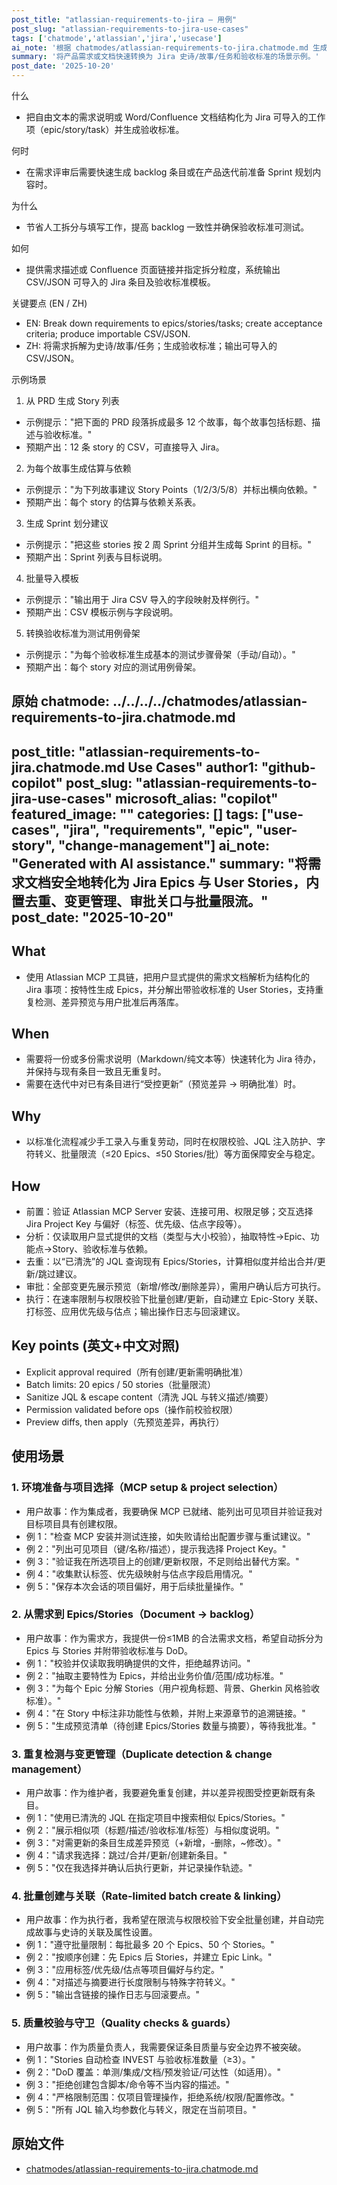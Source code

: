 ```yaml
---
post_title: "atlassian-requirements-to-jira — 用例"
post_slug: "atlassian-requirements-to-jira-use-cases"
tags: ['chatmode','atlassian','jira','usecase']
ai_note: '根据 chatmodes/atlassian-requirements-to-jira.chatmode.md 生成的中文用例'
summary: '将产品需求或文档快速转换为 Jira 史诗/故事/任务和验收标准的场景示例。'
post_date: '2025-10-20'
---
```


<!-- markdownlint-disable MD041 -->

什么

- 把自由文本的需求说明或 Word/Confluence 文档结构化为 Jira 可导入的工作项（epic/story/task）并生成验收标准。

何时

- 在需求评审后需要快速生成 backlog 条目或在产品迭代前准备 Sprint 规划内容时。

为什么

- 节省人工拆分与填写工作，提高 backlog 一致性并确保验收标准可测试。

如何

- 提供需求描述或 Confluence 页面链接并指定拆分粒度，系统输出 CSV/JSON 可导入的 Jira 条目及验收标准模板。

关键要点 (EN / ZH)

- EN: Break down requirements to epics/stories/tasks; create acceptance criteria; produce importable CSV/JSON.
- ZH: 将需求拆解为史诗/故事/任务；生成验收标准；输出可导入的 CSV/JSON。

示例场景

1) 从 PRD 生成 Story 列表
- 示例提示："把下面的 PRD 段落拆成最多 12 个故事，每个故事包括标题、描述与验收标准。"
- 预期产出：12 条 story 的 CSV，可直接导入 Jira。

2) 为每个故事生成估算与依赖
- 示例提示："为下列故事建议 Story Points（1/2/3/5/8）并标出横向依赖。"
- 预期产出：每个 story 的估算与依赖关系表。

3) 生成 Sprint 划分建议
- 示例提示："把这些 stories 按 2 周 Sprint 分组并生成每 Sprint 的目标。"
- 预期产出：Sprint 列表与目标说明。

4) 批量导入模板
- 示例提示："输出用于 Jira CSV 导入的字段映射及样例行。"
- 预期产出：CSV 模板示例与字段说明。

5) 转换验收标准为测试用例骨架
- 示例提示："为每个验收标准生成基本的测试步骤骨架（手动/自动）。"
- 预期产出：每个 story 对应的测试用例骨架。

原始 chatmode: ../../../../chatmodes/atlassian-requirements-to-jira.chatmode.md
---
post_title: "atlassian-requirements-to-jira.chatmode.md Use Cases"
author1: "github-copilot"
post_slug: "atlassian-requirements-to-jira-use-cases"
microsoft_alias: "copilot"
featured_image: ""
categories: []
tags: ["use-cases", "jira", "requirements", "epic", "user-story", "change-management"]
ai_note: "Generated with AI assistance."
summary: "将需求文档安全地转化为 Jira Epics 与 User Stories，内置去重、变更管理、审批关口与批量限流。"
post_date: "2025-10-20"
---

<!-- markdownlint-disable MD041 -->

## What

- 使用 Atlassian MCP 工具链，把用户显式提供的需求文档解析为结构化的 Jira 事项：按特性生成 Epics，并分解出带验收标准的 User Stories，支持重复检测、差异预览与用户批准后再落库。

## When

- 需要将一份或多份需求说明（Markdown/纯文本等）快速转化为 Jira 待办，并保持与现有条目一致且无重复时。
- 需要在迭代中对已有条目进行“受控更新”（预览差异 → 明确批准）时。

## Why

- 以标准化流程减少手工录入与重复劳动，同时在权限校验、JQL 注入防护、字符转义、批量限流（≤20 Epics、≤50 Stories/批）等方面保障安全与稳定。

## How

- 前置：验证 Atlassian MCP Server 安装、连接可用、权限足够；交互选择 Jira Project Key 与偏好（标签、优先级、估点字段等）。
- 分析：仅读取用户显式提供的文档（类型与大小校验），抽取特性→Epic、功能点→Story、验收标准与依赖。
- 去重：以“已清洗”的 JQL 查询现有 Epics/Stories，计算相似度并给出合并/更新/跳过建议。
- 审批：全部变更先展示预览（新增/修改/删除差异），需用户确认后方可执行。
- 执行：在速率限制与权限校验下批量创建/更新，自动建立 Epic-Story 关联、打标签、应用优先级与估点；输出操作日志与回滚建议。

## Key points (英文+中文对照)

- Explicit approval required（所有创建/更新需明确批准）
- Batch limits: 20 epics / 50 stories（批量限流）
- Sanitize JQL & escape content（清洗 JQL 与转义描述/摘要）
- Permission validated before ops（操作前校验权限）
- Preview diffs, then apply（先预览差异，再执行）

## 使用场景

### 1. 环境准备与项目选择（MCP setup & project selection）

- 用户故事：作为集成者，我要确保 MCP 已就绪、能列出可见项目并验证我对目标项目具有创建权限。
- 例 1："检查 MCP 安装并测试连接，如失败请给出配置步骤与重试建议。"
- 例 2："列出可见项目（键/名称/描述），提示我选择 Project Key。"
- 例 3："验证我在所选项目上的创建/更新权限，不足则给出替代方案。"
- 例 4："收集默认标签、优先级映射与估点字段启用情况。"
- 例 5："保存本次会话的项目偏好，用于后续批量操作。"

### 2. 从需求到 Epics/Stories（Document → backlog）

- 用户故事：作为需求方，我提供一份≤1MB 的合法需求文档，希望自动拆分为 Epics 与 Stories 并附带验收标准与 DoD。
- 例 1："校验并仅读取我明确提供的文件，拒绝越界访问。"
- 例 2："抽取主要特性为 Epics，并给出业务价值/范围/成功标准。"
- 例 3："为每个 Epic 分解 Stories（用户视角标题、背景、Gherkin 风格验收标准）。"
- 例 4："在 Story 中标注非功能性与依赖，并附上来源章节的追溯链接。"
- 例 5："生成预览清单（待创建 Epics/Stories 数量与摘要），等待我批准。"

### 3. 重复检测与变更管理（Duplicate detection & change management）

- 用户故事：作为维护者，我要避免重复创建，并以差异视图受控更新既有条目。
- 例 1："使用已清洗的 JQL 在指定项目中搜索相似 Epics/Stories。"
- 例 2："展示相似项（标题/描述/验收标准/标签）与相似度说明。"
- 例 3："对需更新的条目生成差异预览（+新增，-删除，~修改）。"
- 例 4："请求我选择：跳过/合并/更新/创建新条目。"
- 例 5："仅在我选择并确认后执行更新，并记录操作轨迹。"

### 4. 批量创建与关联（Rate-limited batch create & linking）

- 用户故事：作为执行者，我希望在限流与权限校验下安全批量创建，并自动完成故事与史诗的关联及属性设置。
- 例 1："遵守批量限制：每批最多 20 个 Epics、50 个 Stories。"
- 例 2："按顺序创建：先 Epics 后 Stories，并建立 Epic Link。"
- 例 3："应用标签/优先级/估点等项目偏好与约定。"
- 例 4："对描述与摘要进行长度限制与特殊字符转义。"
- 例 5："输出含链接的操作日志与回滚要点。"

### 5. 质量校验与守卫（Quality checks & guards）

- 用户故事：作为质量负责人，我需要保证条目质量与安全边界不被突破。
- 例 1："Stories 自动检查 INVEST 与验收标准数量（≥3）。"
- 例 2："DoD 覆盖：单测/集成/文档/预发验证/可达性（如适用）。"
- 例 3："拒绝创建包含脚本/命令等不当内容的描述。"
- 例 4："严格限制范围：仅项目管理操作，拒绝系统/权限/配置修改。"
- 例 5："所有 JQL 输入均参数化与转义，限定在当前项目。"

## 原始文件

- [chatmodes/atlassian-requirements-to-jira.chatmode.md](../../../chatmodes/atlassian-requirements-to-jira.chatmode.md)
